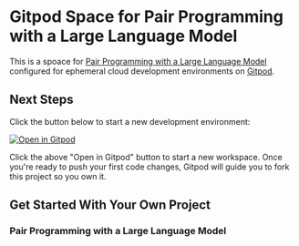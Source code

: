 # Gitpod Space for Pair Programming with a Large Language Model

This is a spoace for [Pair Programming with a Large Language Model](https://learn.deeplearning.ai/pair-programming-llm/) configured for ephemeral cloud development environments on [Gitpod](https://www.gitpod.io/).

## Next Steps

Click the button below to start a new development environment:

[![Open in Gitpod](https://gitpod.io/button/open-in-gitpod.svg)](https://gitpod.io/#https://github.com/eggressive/ng-deeplearning/)

Click the above "Open in Gitpod" button to start a new workspace. Once you're ready to push your first code changes, Gitpod will guide you to fork this project so you own it.

## Get Started With Your Own Project

### Pair Programming with a Large Language Model

